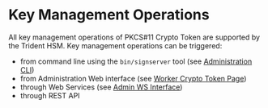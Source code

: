 # Key Management Operations

All key management operations of PKCS#11 Crypto Token are supported by the Trident HSM. Key management operations can be triggered:
- from command line using the `bin/signserver` tool (see [Administration CLI](https://doc.primekey.com/signserver/signserver-reference/signserver-user-interfaces/administration-cli))
- from Administration Web interface (see [Worker Crypto Token Page](https://doc.primekey.com/signserver/signserver-reference/signserver-user-interfaces/administration-web/workers-page/worker-page/worker-crypto-token-page))
- through Web Services (see [Admin WS Interface](https://doc.primekey.com/signserver/signserver-integration/admin-ws-interface))
- through REST API